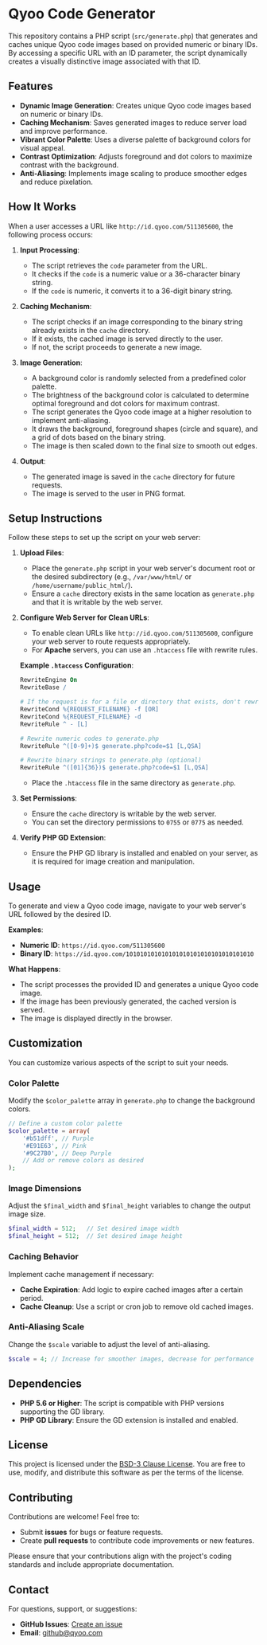 # Qyoo Code Generator

This repository contains a PHP script (`src/generate.php`) that generates and caches unique Qyoo code images based on provided numeric or binary IDs. By accessing a specific URL with an ID parameter, the script dynamically creates a visually distinctive image associated with that ID.

## Features

- **Dynamic Image Generation**: Creates unique Qyoo code images based on numeric or binary IDs.
- **Caching Mechanism**: Saves generated images to reduce server load and improve performance.
- **Vibrant Color Palette**: Uses a diverse palette of background colors for visual appeal.
- **Contrast Optimization**: Adjusts foreground and dot colors to maximize contrast with the background.
- **Anti-Aliasing**: Implements image scaling to produce smoother edges and reduce pixelation.

## How It Works

When a user accesses a URL like `http://id.qyoo.com/511305600`, the following process occurs:

1. **Input Processing**:
   - The script retrieves the `code` parameter from the URL.
   - It checks if the `code` is a numeric value or a 36-character binary string.
   - If the `code` is numeric, it converts it to a 36-digit binary string.

2. **Caching Mechanism**:
   - The script checks if an image corresponding to the binary string already exists in the `cache` directory.
   - If it exists, the cached image is served directly to the user.
   - If not, the script proceeds to generate a new image.

3. **Image Generation**:
   - A background color is randomly selected from a predefined color palette.
   - The brightness of the background color is calculated to determine optimal foreground and dot colors for maximum contrast.
   - The script generates the Qyoo code image at a higher resolution to implement anti-aliasing.
   - It draws the background, foreground shapes (circle and square), and a grid of dots based on the binary string.
   - The image is then scaled down to the final size to smooth out edges.

4. **Output**:
   - The generated image is saved in the `cache` directory for future requests.
   - The image is served to the user in PNG format.

## Setup Instructions

Follow these steps to set up the script on your web server:

1. **Upload Files**:
   - Place the `generate.php` script in your web server's document root or the desired subdirectory (e.g., `/var/www/html/` or `/home/username/public_html/`).
   - Ensure a `cache` directory exists in the same location as `generate.php` and that it is writable by the web server.

2. **Configure Web Server for Clean URLs**:
   - To enable clean URLs like `http://id.qyoo.com/511305600`, configure your web server to route requests appropriately.
   - For **Apache** servers, you can use an `.htaccess` file with rewrite rules.

   **Example `.htaccess` Configuration**:

   ```apache
   RewriteEngine On
   RewriteBase /

   # If the request is for a file or directory that exists, don't rewrite
   RewriteCond %{REQUEST_FILENAME} -f [OR]
   RewriteCond %{REQUEST_FILENAME} -d
   RewriteRule ^ - [L]

   # Rewrite numeric codes to generate.php
   RewriteRule ^([0-9]+)$ generate.php?code=$1 [L,QSA]

   # Rewrite binary strings to generate.php (optional)
   RewriteRule ^([01]{36})$ generate.php?code=$1 [L,QSA]
   ```

   - Place the `.htaccess` file in the same directory as `generate.php`.

3. **Set Permissions**:
   - Ensure the `cache` directory is writable by the web server.
   - You can set the directory permissions to `0755` or `0775` as needed.

4. **Verify PHP GD Extension**:
   - Ensure the PHP GD library is installed and enabled on your server, as it is required for image creation and manipulation.

## Usage

To generate and view a Qyoo code image, navigate to your web server's URL followed by the desired ID.

**Examples**:

- **Numeric ID**: `https://id.qyoo.com/511305600`
- **Binary ID**: `https://id.qyoo.com/101010101010101010101010101010101010`

**What Happens**:

- The script processes the provided ID and generates a unique Qyoo code image.
- If the image has been previously generated, the cached version is served.
- The image is displayed directly in the browser.

## Customization

You can customize various aspects of the script to suit your needs.

### Color Palette

Modify the `$color_palette` array in `generate.php` to change the background colors.

```php
// Define a custom color palette
$color_palette = array(
    '#b51dff', // Purple
    '#E91E63', // Pink
    '#9C27B0', // Deep Purple
    // Add or remove colors as desired
);
```

### Image Dimensions

Adjust the `$final_width` and `$final_height` variables to change the output image size.

```php
$final_width = 512;   // Set desired image width
$final_height = 512;  // Set desired image height
```

### Caching Behavior

Implement cache management if necessary:

- **Cache Expiration**: Add logic to expire cached images after a certain period.
- **Cache Cleanup**: Use a script or cron job to remove old cached images.

### Anti-Aliasing Scale

Change the `$scale` variable to adjust the level of anti-aliasing.

```php
$scale = 4; // Increase for smoother images, decrease for performance
```

## Dependencies

- **PHP 5.6 or Higher**: The script is compatible with PHP versions supporting the GD library.
- **PHP GD Library**: Ensure the GD extension is installed and enabled.

## License

This project is licensed under the [BSD-3 Clause License](LICENSE). You are free to use, modify, and distribute this software as per the terms of the license.

## Contributing

Contributions are welcome! Feel free to:

- Submit **issues** for bugs or feature requests.
- Create **pull requests** to contribute code improvements or new features.

Please ensure that your contributions align with the project's coding standards and include appropriate documentation.

## Contact

For questions, support, or suggestions:

- **GitHub Issues**: [Create an issue](https://github.com/qyoocode/QyooGenerate-PHP/issues)
- **Email**: [github@qyoo.com](mailto:github@qyoo.com)